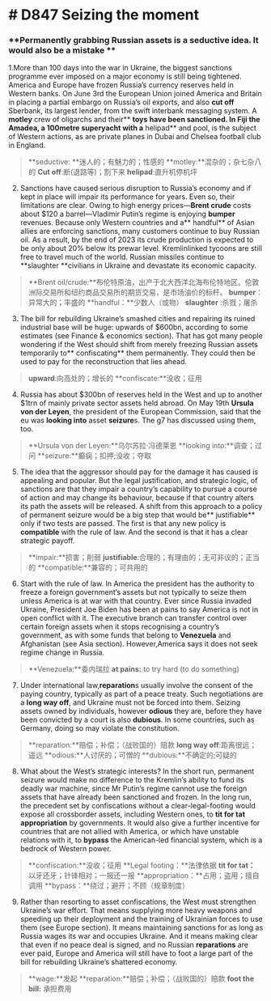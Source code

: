 # # D847  Seizing the moment 
### **Permanently grabbing Russian assets is a seductive idea. It would also be a mistake **
1.More than 100 days into the war in Ukraine, the biggest sanctions programme ever imposed on a major economy is still being tightened. America and Europe have frozen Russia’s currency reserves held in Western banks. On June 3rd the European Union joined America and Britain in placing a partial embargo on Russia’s oil exports, and also **cut off** Sberbank, its largest lender, from the swift interbank messaging system. A **motley** crew of oligarchs and their** **toys** **have been sanctioned. In Fiji the Amadea, a 100­metre superyacht with a** helipad** and pool, is the subject of Western actions, as are private planes in Dubai and Chelsea football club in England.

> **seductive: **迷人的；有魅力的；性感的
> **motley:**混杂的；杂七杂八的
> **Cut off**:断(退路等)；割下来
> **helipad**:直升机停机坪

2. Sanctions have caused serious disruption to Russia’s economy and if kept in place will impair its performance for years. Even so, their limitations are clear. Owing to high energy prices—**Brent crude** costs about $120 a barrel—Vladimir Putin’s regime is enjoying **bumper** revenues. Because only Western countries and a** handful** of Asian allies are enforcing sanctions, many customers continue to buy Russian oil. As a result, by the end of 2023 its crude production is expected to be only about 20% below its pre­war level. Kremlin­linked tycoons are still free to travel much of the world. Russian missiles continue to **slaughter **civilians in Ukraine and devastate its economic capacity.

> **Brent oil/crude:**布伦特原油，出产于北大西洋北海布伦特地区。伦敦洲际交易所和纽约商品交易所的期货交易，是市场油价的标杆。
> **bumper**：异常大的；丰盛的
> **handful：**少数人（或物）
> **slaughter** :杀戮；屠杀

3. The bill for rebuilding Ukraine’s smashed cities and repairing its ruined industrial base will be huge: upwards of $600bn, according to some estimates (see Finance & economics section). That has got many people wondering if the West should shift from merely freezing Russian assets temporarily to** confiscating** them permanently. They could then be used to pay for the reconstruction that lies ahead.

> **upward**:向高处的；增长的
> **confiscate:**没收；征用

4. Russia has about $300bn of reserves held in the West and up to another $1trn of mainly private ­sector assets held abroad. On May 19th **Ursula von der Leyen**, the president of the European Commission, said that the eu was **looking into** asset **seizure**s. The g7 has discussed using them, too.

> **Ursula von der Leyen:**乌尔苏拉·冯德莱恩
> **looking into:**调查；过问
> **seizure:**癫痫；扣押;没收；夺取

5. The idea that the aggressor should pay for the damage it has caused is appealing and popular. But the legal justification, and strategic logic, of sanctions are that they impair a country’s capability to pursue a course of action and may change its behaviour, because if that country alters its path the assets will be released. A shift from this approach to a policy of permanent seizure would be a big step that would be** justifiable** only if two tests are passed. The first is that any new policy is **compatible** with the rule of law. And the second is that it has a clear strategic pay­off.

> **impair:**损害；削弱
> **justifiable**:合理的；有理由的；无可非议的；正当的
> **compatible:**兼容的；可共用的

6. Start with the rule of law. In America the president has the authority to freeze a foreign government’s assets but not typically to seize them unless America is at war with that country. Ever since Russia invaded Ukraine, President Joe Biden has been at pains to say America is not in open conflict with it. The executive branch can transfer control over certain foreign assets when it stops recognising a country’s government, as with some funds that belong to **Venezuela** and Afghanistan (see Asia section). However,America says it does not seek regime change in Russia.

> **Venezuela:**委内瑞拉
> **at pains:** to try hard (to do something)

7. Under international law,**reparation**s usually involve the consent of the paying country, typically as part of a peace treaty. Such negotiations are a **long way off**, and Ukraine must not be forced into them. Seizing assets owned by individuals, however **odious** they are, before they have been convicted by a court is also **dubious**. In some countries, such as Germany, doing so may violate the constitution.

> **reparation:**赔偿；补偿；（战败国的）赔款
> **long way off**:距离很远；遥远
> **odious:**人讨厌的；可憎的
> **dubious:**不确定的;可疑的

8. What about the West’s strategic interests? In the short run, permanent seizure would make no difference to the Kremlin’s ability to fund its deadly war machine, since Mr Putin’s regime cannot use the foreign assets that have already been sanctioned and frozen. In the long run, the precedent set by confiscations without a clear-legal-footing would expose all cross­border assets, including Western ones, to **tit ­for ­tat appropriation** by governments. It would also give a further incentive for countries that are not allied with America, or which have unstable relations with it, to **bypass** the American-led financial system, which is a bedrock of Western power.

> **confiscation:**没收；征用
> **Legal footing：**法律依据
> **tit­ for ­tat：** 以牙还牙；针锋相对；一报还一报
> **appropriation：**占用；盗用；擅自调用
> **bypass：**绕过；避开；不顾（规章制度）

9. Rather than resorting to asset confiscations, the West must strengthen Ukraine’s war effort. That means supplying more heavy weapons and speeding up their deployment and the training of Ukrainian forces to use them (see Europe section). It means maintaining sanctions for as long as Russia wages its war and occupies Ukraine. And it means making clear that even if no peace deal is signed, and no Russian **reparations** are ever paid, Europe and America will still have to foot a large part of the bill for rebuilding Ukraine’s shattered economy.

> **wage:**发起
> **reparation:**赔偿；补偿；（战败国的）赔款
> **foot the bill:** 承担费用

